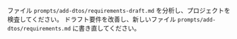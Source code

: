 ファイル `prompts/add-dtos/requirements-draft.md` を分析し、プロジェクトを検査してください。
ドラフト要件を改善し、新しいファイル `prompts/add-dtos/requirements.md` に書き直してください。